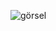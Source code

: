 ![görsel](https://user-images.githubusercontent.com/61208397/178445378-a12335f7-b643-4418-b11e-fa736780d70c.png)
